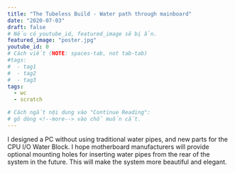 ```yaml
---
title: "The Tubeless Build - Water path through mainboard"
date: "2020-07-03"
draft: false
# Nếu có youtube_id, featured_image sẽ bị ẩn.
featured_image: "poster.jpg"
youtube_id: 0
# Cách viết (NOTE: spaces-tab, not tab-tab)
#tags:
#  - tag1
#  - tag2
#  - tag3
tags:
  - wc
  - scratch

# Cách ngắt nội dung vào "Continue Reading":
# gõ dòng <!--more--> vào chỗ muốn cắt.
---
```


I designed a PC without using traditional water pipes, and new parts for the CPU I/O Water Block. I hope motherboard manufacturers will provide optional mounting holes for inserting water pipes from the rear of the system in the future. This will make the system more beautiful and elegant.